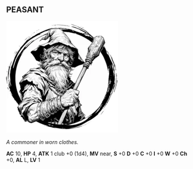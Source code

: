 ## PEASANT

![](images/peasant.webp)

_A commoner in worn clothes._

**AC** 10, **HP** 4, **ATK** 1 club +0 (1d4), **MV** near, **S** +0 **D** +0 **C** +0 **I** +0 **W** +0 **Ch** +0, **AL** L, **LV** 1

